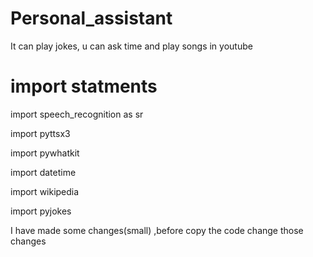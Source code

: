 # Personal_assistant

It can play jokes, u can ask time and play songs in youtube

# import statments

import speech_recognition as sr

import pyttsx3

import pywhatkit

import datetime 

import wikipedia

import pyjokes



I have made some changes(small) ,before copy the code change those changes
